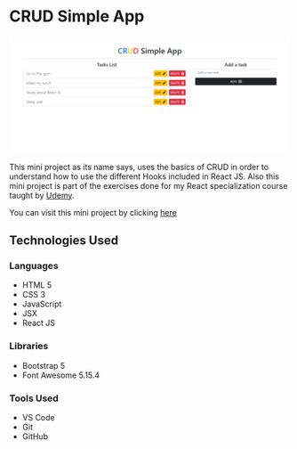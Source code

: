# CRUD Simple App

![CRUD simple App img](https://github.com/cotebarrientos/crud-simple-app-exercise/blob/main/src/img/crud.png?raw=true)

This mini project as its name says, uses the basics of CRUD in order to understand how to use the different Hooks included in React JS. Also this mini project is part of the exercises done for my React specialization course taught by [Udemy](https://www.udemy.com/course/curso-react-js).

You can visit this mini project by clicking [here](https://cotebarrientos.github.io/crud-simple-app-exercise/)

## Technologies Used

### Languages
- HTML 5
- CSS 3
- JavaScript
- JSX
- React JS

### Libraries
- Bootstrap 5
- Font Awesome 5.15.4

### Tools Used
- VS Code
- Git
- GitHub

